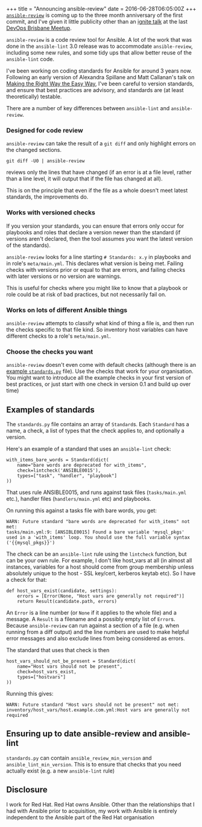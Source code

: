 +++
title = "Announcing ansible-review"
date = 2016-06-28T06:05:00Z
+++
[`ansible-review`](https://github.com/willthames/ansible-review)
is coming up to the three month anniversary of the first commit,
and I've given it little publicity other than an
[ignite talk](http://willthames.github.io/devops-bris-ignite/#/) at the last
[DevOps Brisbane Meetup](http://www.meetup.com/Devops-Brisbane/).

`ansible-review` is a code review tool for Ansible. A lot of the work that was
done in the `ansible-lint` 3.0 release was to accommodate `ansible-review`,
including some new rules, and some tidy ups that allow better reuse of the
`ansible-lint` code.

I've been working on coding standards for Ansible for around 3 years now.
Following an early version of Alexandra Spillane and Matt Callanan's talk
on [Making the Right Way the Easy Way](https://www.youtube.com/watch?v=yPy44B9h820),
I've been careful to version standards, and ensure that best practices
are advisory, and standards are (at least theoretically) testable.

There are a number of key differences between `ansible-lint` and
`ansible-review`.

### Designed for code review

`ansible-review` can take the result of a `git diff` and only highlight errors on
the changed sections.

```
git diff -U0 | ansible-review
```

reviews only the lines that have changed (if an error is at a file level,
rather than a line level, it will output that if the file has changed at all).

This is on the principle that even if the file as a whole doesn't meet
latest standards, the improvements do.

### Works with versioned checks

If you version your standards, you can ensure that errors only occur for
playbooks and roles that declare a version newer than the standard (if
versions aren't declared, then the tool assumes you want the latest version
of the standards).

`ansible-review` looks for a line starting `# Standards: x.y` in
playbooks and in role's `meta/main.yml`. This declares what version
is being met. Failing checks with versions prior or equal to that
are errors, and failing checks with later versions or no version
are warnings.

This is useful for checks where you might like to know that a playbook
or role could be at risk of bad practices, but not necessarily fail on.

### Works on lots of different Ansible things

`ansible-review` attempts to classify what kind of thing a file is, and
then run the checks specific to that file kind. So inventory host
variables can have different checks to a role's `meta/main.yml`.

### Choose the checks you want

`ansible-review` doesn't even come with default checks (although there is
an [example
`standards.py`](https://github.com/willthames/ansible-review/blob/master/examples/standards.py)
file). Use the checks that work for your organisation.
You might want to introduce all the example checks in your first version
of best practices, or just start with one check in version 0.1 and build up
over time)

## Examples of standards

The `standards.py` file contains an array of `Standard`s. Each `Standard`
has a name, a check, a list of types that the check applies to, and
optionally a version.

Here's an example of a standard that uses an `ansible-lint` check:

```
with_items_bare_words = Standard(dict(
    name="bare words are deprecated for with_items",
    check=lintcheck('ANSIBLE0015'),
    types=["task", "handler", "playbook"]
))
```

That uses rule ANSIBLE0015, and runs against task files (`tasks/main.yml` etc.),
handler files (`handlers/main.yml` etc) and playbooks.

On running this against a tasks file with bare words, you get:

```
WARN: Future standard "bare words are deprecated for with_items" not met:
tasks/main.yml:9: [ANSIBLE0015] Found a bare variable 'mysql_pkgs' used in a 'with_items' loop. You should use the full variable syntax ('{{mysql_pkgs}}')
```

The check can be an `ansible-lint` rule using the `lintcheck` function, but
can be your own rule. For example, I don't like host_vars at all (in almost
all instances, variables for a host should come from group membership unless
absolutely unique to the host - SSL key/cert, kerberos keytab etc). So I have
a check for that:

```
def host_vars_exist(candidate, settings):
    errors = [Error(None, "Host vars are generally not required")]
    return Result(candidate.path, errors)
```

An `Error` is a line number (or `None` if it applies to the whole file)
and a message. A `Result` is a filename and a possibly empty list of
`Error`s. Because `ansible-review` can run against a section of a file
(e.g. when running from a diff output) and the line numbers are used
to make helpful error messages and also exclude lines from being
considered as errors.

The standard that uses that check is then

```
host_vars_should_not_be_present = Standard(dict(
    name="Host vars should not be present",
    check=host_vars_exist,
    types=["hostvars"]
))
```

Running this gives:

```
WARN: Future standard "Host vars should not be present" not met:
inventory/host_vars/host.example.com.yml:Host vars are generally not required
```


## Ensuring up to date ansible-review and ansible-lint

`standards.py` can contain `ansible_review_min_version` and
`ansible_lint_min_version`. This is to ensure that checks that
you need actually exist (e.g. a new `ansible-lint` rule)


## Disclosure

I work for Red Hat. Red Hat owns Ansible. Other than the relationships that I
had with Ansible prior to acquisition, my work with Ansible is entirely
independent to the Ansible part of the Red Hat organisation
